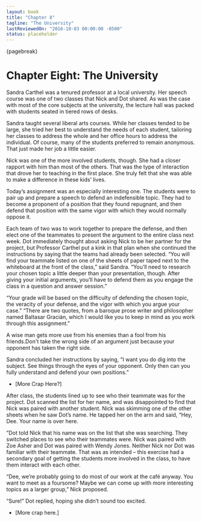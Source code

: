 ```yaml
---
layout: book
title: "Chapter 8"
tagline: "The University"
lastReviewedOn: "2016-10-03 00:00:00 -0500"
status: placeholder
---
```


{pagebreak}

# Chapter Eight: The University

Sandra Carthel was a tenured professor at a local university. Her speech course was one of two classes that Nick and Dot shared. As was the case with most of the core subjects at the university, the lecture hall was packed with students seated in tiered rows of desks.

Sandra taught several liberal arts courses. While her classes tended to be large, she tried her best to understand the needs of each student, tailoring her classes to address the whole and her office hours to address the individual. Of course, many of the students preferred to remain anonymous. That just made her job a little easier.

Nick was one of the more involved students, though. She had a closer rapport with him than most of the others. That was the type of interaction that drove her to teaching in the first place. She truly felt that she was able to make a difference in these kids’ lives.

Today’s assignment was an especially interesting one. The students were to pair up and prepare a speech to defend an indefensible topic. They had to become a proponent of a position that they found repugnant, and then defend that position with the same vigor with which they would normally oppose it.

Each team of two was to work together to prepare the defense, and then elect one of the teammates to present the argument to the entire class next week. Dot immediately thought about asking Nick to be her partner for the project, but Professor Carthel put a kink in that plan when she continued the instructions by saying that the teams had already been selected. “You will find your teammate listed on one of the sheets of paper taped next to the whiteboard at the front of the class,” said Sandra. “You’ll need to research your chosen topic a little deeper than your presentation, though. After giving your initial arguments, you’ll have to defend them as you engage the class in a question and answer session.”

“Your grade will be based on the difficulty of defending the chosen topic, the veracity of your defense, and the vigor with which you argue your case.” “There are two quotes, from a baroque prose writer and philosopher named Baltasar Gracián, which I would like you to keep in mind as you work through this assignment.”

A wise man gets more use from his enemies than a fool from his friends.Don't take the wrong side of an argument just because your opponent has taken the right side.

Sandra concluded her instructions by saying, “I want you do dig into the subject. See things through the eyes of your opponent. Only then can you fully understand and defend your own positions.”

- [More Crap Here?]

After class, the students lined up to see who their teammate was for the project. Dot scanned the list for her name, and was disappointed to find that Nick was paired with another student. Nick was skimming one of the other sheets when he saw Dot’s name. He tapped her on the arm and said, “Hey, Dee. Your name is over here.

”Dot told Nick that his name was on the list that she was searching. They switched places to see who their teammates were. Nick was paired with Zoe Asher and Dot was paired with Wendy Jones. Neither Nick nor Dot was familiar with their teammate. That was as intended – this exercise had a secondary goal of getting the students more involved in the class, to have them interact with each other.

“Dee, we’re probably going to do most of our work at the café anyway. You want to meet as a foursome? Maybe we can come up with more interesting topics as a larger group,” Nick proposed.

“Sure!” Dot replied, hoping she didn’t sound too excited.

- [More crap here.]
